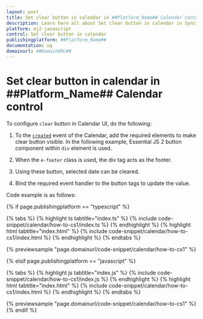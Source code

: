 ```yaml
---
layout: post
title: Set clear button in calendar in ##Platform_Name## Calendar control | Syncfusion
description: Learn here all about Set clear button in calendar in Syncfusion ##Platform_Name## Calendar control of Syncfusion Essential JS 2 and more.
platform: ej2-javascript
control: Set clear button in calendar 
publishingplatform: ##Platform_Name##
documentation: ug
domainurl: ##DomainURL##
---
```


# Set clear button in calendar in ##Platform_Name## Calendar control

To configure `clear` button in Calendar UI, do the following:

1. To the [`created`](../../api/calendar/#created) event of the Calendar, add the required elements to make clear button visible. In the following example, Essential JS 2 button component within `div` element is used.

2. When the `e-footer` class is used, the div tag acts as the footer.

3. Using these button, selected date can be cleared.

4. Bind the required event handler to the button tags to update the value.

Code example is as follows:

{% if page.publishingplatform == "typescript" %}

 {% tabs %}
{% highlight ts tabtitle="index.ts" %}
{% include code-snippet/calendar/how-to-cs1/index.ts %}
{% endhighlight %}
{% highlight html tabtitle="index.html" %}
{% include code-snippet/calendar/how-to-cs1/index.html %}
{% endhighlight %}
{% endtabs %}
        
{% previewsample "page.domainurl/code-snippet/calendar/how-to-cs1" %}

{% elsif page.publishingplatform == "javascript" %}

{% tabs %}
{% highlight js tabtitle="index.js" %}
{% include code-snippet/calendar/how-to-cs1/index.js %}
{% endhighlight %}
{% highlight html tabtitle="index.html" %}
{% include code-snippet/calendar/how-to-cs1/index.html %}
{% endhighlight %}
{% endtabs %}

{% previewsample "page.domainurl/code-snippet/calendar/how-to-cs1" %}
{% endif %}
